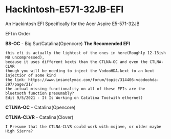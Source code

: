 # Hackintosh-E571-32JB-EFI
An Hackintosh EFI Specifically for the Acer Aspire E5-571-32JB

EFI in Order

**BS-OC** - Big Sur/Catalina(Opencore) **The Recomended EFI**
```
this efi is actually the lightest of the ones in here(Roughly 12-13ish MB uncompressed), 
because it uses different kexts than the CTLNA-OC and even the CTLNA-CLVR
though you will be needing to inject the VodooHDA.kext to an kext injectior of some kind
the link: https://www.insanelymac.com/forum/topic/314406-voodoohda-297/page/21/
the actual missing functionality on all of these EFIs are the bluetooth function presumably?
Edit 9/5/2021 - It Is Working on Catalina Too(with ethernet)
```

**CTLNA-OC** - Catalina(Opencore)

**CTLNA-CLVR** - Catalina(Clover)
```
I Presume that the CTLNA-CLVR could work with mojave, or older maybe High Sierra?
```
